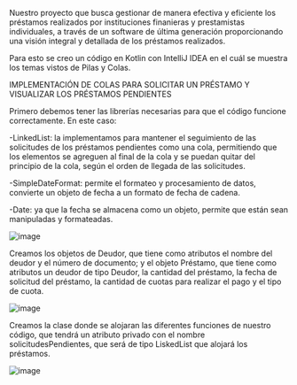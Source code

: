Nuestro proyecto que busca gestionar de manera efectiva y eficiente los préstamos realizados por instituciones finanieras y prestamistas individuales, a través de un software de última generación proporcionando una visión integral y detallada de los préstamos realizados.

Para esto se creo un código en Kotlin con IntelliJ IDEA en el cuál se muestra los temas vistos de Pilas y Colas.


IMPLEMENTACIÓN DE COLAS PARA SOLICITAR UN PRÉSTAMO Y VISUALIZAR LOS PRÉSTAMOS PENDIENTES

Primero debemos tener las librerías necesarias para que el código funcione correctamente. En este caso: 

-LinkedList: la implementamos para mantener el seguimiento de las solicitudes de los préstamos pendientes como una cola, permitiendo que los elementos se agreguen al final de la cola y se puedan quitar del principio de la cola, según el orden de llegada de las solicitudes.

-SimpleDateFormat: permite el formateo y procesamiento de datos, convierte un objeto de fecha a un formato de fecha de cadena.

-Date: ya que la fecha se almacena como un objeto, permite que están sean manipuladas y formateadas.


![image](https://github.com/LauraP30/Proyecto-Gestion-Prestamos/assets/87994943/df371136-3439-46a0-972e-984fbb4fdd43)

Creamos los objetos de Deudor, que tiene como atributos el nombre del deudor y el número de documento; y el objeto Préstamo, que tiene como atributos un deudor de tipo Deudor, la cantidad del préstamo, la fecha de solicitud del préstamo, la cantidad de cuotas para realizar el pago y el tipo de cuota. 


![image](https://github.com/LauraP30/Proyecto-Gestion-Prestamos/assets/87994943/7d4c6d53-9c80-4ff1-b935-ad735ce6bf2e)

Creamos la clase donde se alojaran las diferentes funciones de nuestro código, que tendrá un atributo privado con el nombre solicitudesPendientes, que será de tipo LiskedList que alojará los préstamos.


![image](https://github.com/LauraP30/Proyecto-Gestion-Prestamos/assets/87994943/92394105-40b1-449a-8858-1280cf1507a7)



